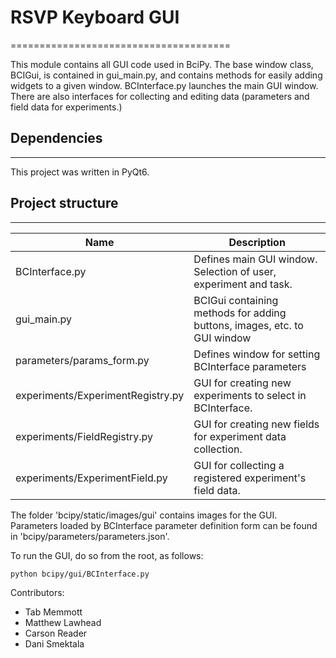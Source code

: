 # RSVP Keyboard GUI
======================================

This module contains all GUI code used in BciPy. The base window class, BCIGui, is contained in gui_main.py, and contains methods for easily adding widgets to a given window. BCInterface.py launches the main GUI window. There are also interfaces for collecting and editing data (parameters and field data for experiments.)

## Dependencies
-------------
This project was written in PyQt6.

## Project structure
---------------
Name | Description
------------- | -------------
BCInterface.py | Defines main GUI window. Selection of user, experiment and task.
gui_main.py | BCIGui containing methods for adding buttons, images, etc. to GUI window
parameters/params_form.py | Defines window for setting BCInterface parameters
experiments/ExperimentRegistry.py | GUI for creating new experiments to select in BCInterface.
experiments/FieldRegistry.py | GUI for creating new fields for experiment data collection.
experiments/ExperimentField.py | GUI for collecting a registered experiment's field data.


The folder 'bcipy/static/images/gui' contains images for the GUI.
Parameters loaded by BCInterface parameter definition form can be found in 'bcipy/parameters/parameters.json'.

To run the GUI, do so from the root, as follows:  

`python bcipy/gui/BCInterface.py`  

Contributors:

- Tab Memmott
- Matthew Lawhead
- Carson Reader
- Dani Smektala
